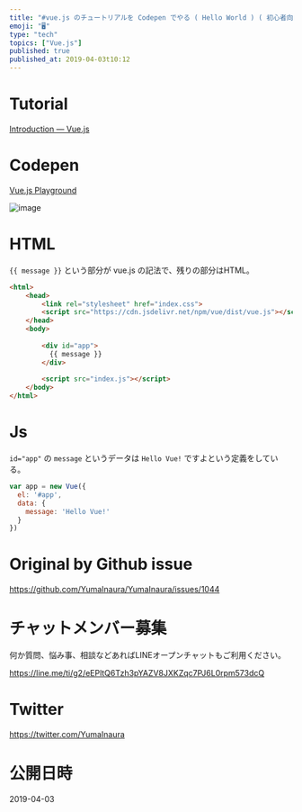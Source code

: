 ```yaml
---
title: "#vue.js のチュートリアルを Codepen でやる ( Hello World ) ( 初心者向け )"
emoji: "🖥"
type: "tech"
topics: ["Vue.js"]
published: true
published_at: 2019-04-03t10:12
---
```


# Tutorial

[Introduction — Vue.js](https://vuejs.org/v2/guide/)

# Codepen

[Vue.js Playground](https://codepen.io/yumainaura/pen/dLYoBx)

![image](https://user-images.githubusercontent.com/13635059/55444073-02dc1300-55f0-11e9-859d-aa46548f3255.png)

# HTML

`{{ message }}` という部分が vue.js の記法で、残りの部分はHTML。

```html
<html>
    <head>
        <link rel="stylesheet" href="index.css">
        <script src="https://cdn.jsdelivr.net/npm/vue/dist/vue.js"></script>
    </head>
    <body>
        
        <div id="app">
          {{ message }}
        </div>
            
        <script src="index.js"></script>
    </body>
</html>
```

# Js

`id="app"` の `message` というデータは `Hello Vue!` ですよという定義をしている。

```js
var app = new Vue({
  el: '#app',
  data: {
    message: 'Hello Vue!'
  }
})
```

# Original by Github issue

https://github.com/YumaInaura/YumaInaura/issues/1044








<!-- Update From Qiita API -->

# チャットメンバー募集


何か質問、悩み事、相談などあればLINEオープンチャットもご利用ください。

https://line.me/ti/g2/eEPltQ6Tzh3pYAZV8JXKZqc7PJ6L0rpm573dcQ





# Twitter


https://twitter.com/YumaInaura


<!-- Update From Qiita API -->



# 公開日時

2019-04-03
